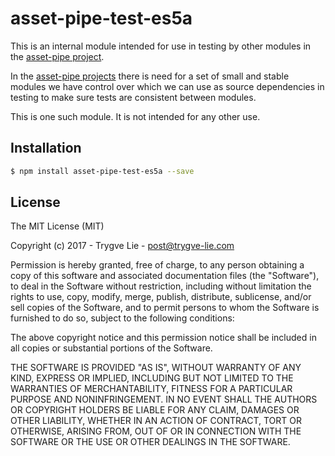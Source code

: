 # asset-pipe-test-es5a

This is an internal module intended for use in testing by other modules in the
[asset-pipe project][asset-pipe].

In the [asset-pipe projects][asset-pipe] there is need for a set of small and
stable modules we have control over which we can use as source dependencies in
testing to make sure tests are consistent between modules.

This is one such module. It is not intended for any other use.



## Installation

```bash
$ npm install asset-pipe-test-es5a --save
```



## License

The MIT License (MIT)

Copyright (c) 2017 - Trygve Lie - post@trygve-lie.com

Permission is hereby granted, free of charge, to any person obtaining a copy
of this software and associated documentation files (the "Software"), to deal
in the Software without restriction, including without limitation the rights
to use, copy, modify, merge, publish, distribute, sublicense, and/or sell
copies of the Software, and to permit persons to whom the Software is
furnished to do so, subject to the following conditions:

The above copyright notice and this permission notice shall be included in
all copies or substantial portions of the Software.

THE SOFTWARE IS PROVIDED "AS IS", WITHOUT WARRANTY OF ANY KIND, EXPRESS OR
IMPLIED, INCLUDING BUT NOT LIMITED TO THE WARRANTIES OF MERCHANTABILITY,
FITNESS FOR A PARTICULAR PURPOSE AND NONINFRINGEMENT. IN NO EVENT SHALL THE
AUTHORS OR COPYRIGHT HOLDERS BE LIABLE FOR ANY CLAIM, DAMAGES OR OTHER
LIABILITY, WHETHER IN AN ACTION OF CONTRACT, TORT OR OTHERWISE, ARISING FROM,
OUT OF OR IN CONNECTION WITH THE SOFTWARE OR THE USE OR OTHER DEALINGS IN
THE SOFTWARE.


[asset-pipe]: https://github.com/asset-pipe
